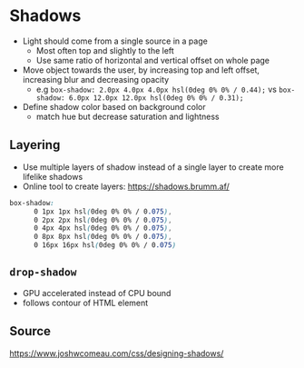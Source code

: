 # Shadows

- Light should come from a single source in a page
  - Most often top and slightly to the left
  - Use same ratio of horizontal and vertical offset on whole page
- Move object towards the user, by increasing top and left offset, increasing blur and  decreasing opacity
  - e.g `box-shadow: 2.0px 4.0px 4.0px hsl(0deg 0% 0% / 0.44);` vs `box-shadow: 6.0px 12.0px 12.0px hsl(0deg 0% 0% / 0.31);` 
- Define shadow color based on background color 
  - match hue but decrease saturation and lightness

## Layering

- Use multiple layers of shadow instead of a single layer to create more lifelike shadows
- Online tool to create layers: https://shadows.brumm.af/

```css
box-shadow: 
      0 1px 1px hsl(0deg 0% 0% / 0.075),
      0 2px 2px hsl(0deg 0% 0% / 0.075),
      0 4px 4px hsl(0deg 0% 0% / 0.075),
      0 8px 8px hsl(0deg 0% 0% / 0.075),
      0 16px 16px hsl(0deg 0% 0% / 0.075)
```

## `drop-shadow`

- GPU accelerated instead of CPU bound
- follows contour of HTML element

## Source
https://www.joshwcomeau.com/css/designing-shadows/

